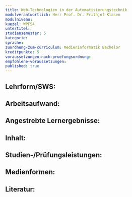 ```yaml
---
title: Web-Technologien in der Automatisierungstechnik
modulverantwortlich: Herr Prof. Dr. Frithjof Klasen
modulniveau:
kuezel: WPF54
untertitel:
studiensemester: 5
kategorie:
sprache: 
zuordnung-zum-curriculum: Medieninformatik Bachelor
kreditpunkte: 5
voraussetzungen-nach-pruefungsordnung: 
empfohlene-voraussetzungen: 
published: true
---
```


## Lehrform/SWS:


## Arbeitsaufwand:

## Angestrebte Lernergebnisse:


## Inhalt:


## Studien-/Prüfungsleistungen:


## Medienformen:


## Literatur:


